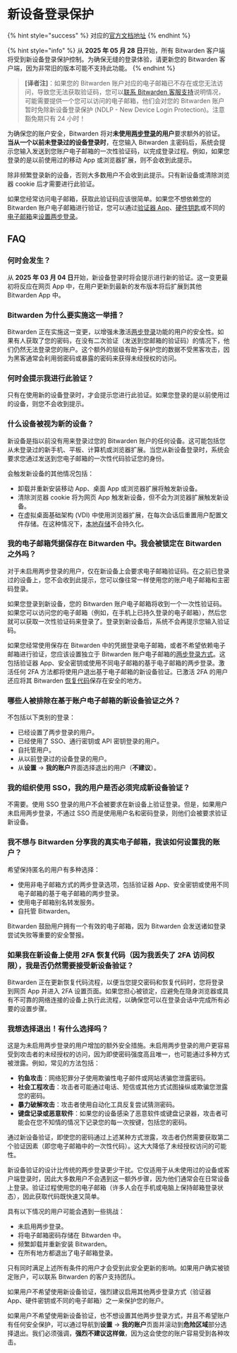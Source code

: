 # 新设备登录保护

{% hint style="success" %}
对应的[官方文档地址](https://bitwarden.com/help/new-device-verification/)
{% endhint %}

{% hint style="info" %}
从 **2025 年 05 月 28 日**开始，所有 Bitwarden 客户端将受到新设备登录保护控制。为确保无缝的登录体验，请更新您的 Bitwarden 客户端，因为非常旧的版本可能不支持此功能。
{% endhint %}

> **\[译者注]**：如果您的 Bitwarden 账户对应的电子邮箱已不存在或您无法访问，导致您无法获取验证码，您可以[联系 Bitwarden 客服支持](https://bitwarden.com/contact/)说明情况，可能需要提供一个您可以访问的电子邮箱，他们会对您的 Bitwarden 账户暂时免除新设备登录保护 (NDLP - New Device Login Protection)。注意豁免期只有 24 小时！

为确保您的账户安全，Bitwarden 将对**未使用**[**两步登录**](../two-step-login/setup-guides/two-step-login-methods.md)**的用户**要求额外的验证。**当从一个以前未登录过的设备登录时**，在您输入 Bitwarden 主密码后，系统会提示您输入发送到您账户电子邮箱的一次性验证码，以完成登录过程。例如，如果您登录的是以前使用过的移动 App 或浏览器扩展，则不会收到此提示。

除非频繁登录新的设备，否则大多数用户不会收到此提示。只有新设备或清除浏览器 cookie 后才需要进行此验证。

如果您经常访问电子邮箱，获取此验证码应该很简单。如果您不想依赖您的 Bitwarden 账户电子邮箱进行验证，您可以通过[验证器 App](../two-step-login/setup-guides/two-step-login-via-authenticator.md)、[硬件钥匙](../two-step-login/setup-guides/two-step-login-via-yubikey.md)或不同的[电子邮箱](../two-step-login/setup-guides/two-step-login-via-email.md)来[设置两步登录](../two-step-login/setup-guides/two-step-login-methods.md)。

## FAQ

### 何时会发生？ <a href="#when-will-this-happen" id="when-will-this-happen"></a>

从 **2025 年 03 月 04 日**开始，新设备登录时将会提示进行新的验证。这一变更最初将反应在网页 App 中，在用户更新到最新的发布版本将后扩展到其他 Bitwarden App 中。

### Bitwarden 为什么要实施这一举措？ <a href="#why-is-bitwarden-implementing-this" id="why-is-bitwarden-implementing-this"></a>

Bitwarden 正在实施这一变更，以增强未激活[两步登录](../two-step-login/setup-guides/two-step-login-methods.md)功能的用户的安全性。如果有人获取了您的密码，在没有二次验证（发送到您邮箱的验证码）的情况下，他们仍然无法登录您的账户。这个额外的层级有助于保护您的数据不受黑客攻击，因为黑客通常会利用弱密码或暴露的密码来获得未经授权的访问。

### 何时会提示我进行此验证？ <a href="#when-will-i-get-prompted-for-this-verification" id="when-will-i-get-prompted-for-this-verification"></a>

只有在使用新的设备登录时，才会提示您进行此验证。如果您登录的是以前使用过的设备，则您不会收到提示。

### 什么设备被视为新的设备？ <a href="#what-is-considered-a-new-device" id="what-is-considered-a-new-device"></a>

新设备是指以前没有用来登录过您的 Bitwarden 账户的任何设备。这可能包括您从未登录过的新手机、平板、计算机或浏览器扩展。当您从新设备登录时，系统会要求您通过发送到您电子邮箱的一次性代码验证您的身份。

会触发新设备的其他情况包括：

* 卸载并重新安装移动 App、桌面 App 或浏览器扩展将触发新设备。
* 清除浏览器 cookie 将为网页 App 触发新设备，但不会为浏览器扩展触发新设备。
* 在虚拟桌面基础架构 (VDI) 中使用浏览器扩展，在每次会话后重置用户配置文件存储。在这种情况下，[本地存储](../../security/data/data-storage.md#on-your-local-machine)不会持久化。

### 我的电子邮箱凭据保存在 Bitwarden 中。我会被锁定在 Bitwarden 之外吗？ <a href="#my-email-credentials-are-saved-in-bitwarden.-will-i-be-locked-out-of-bitwarden" id="my-email-credentials-are-saved-in-bitwarden.-will-i-be-locked-out-of-bitwarden"></a>

对于未启用两步登录的用户，仅在新设备上会要求电子邮箱验证码。在之前已登录过的设备上，您不会收到此提示，您可以像往常一样使用您的账户电子邮箱和主密码登录。

如果您登录到新设备，您的 Bitwarden 账户电子邮箱将收到一个一次性验证码。如果您可以访问您的电子邮箱（例如，在手机上已持久登录的电子邮箱），然后您就可以获取一次性验证码来登录了。登录到新设备后，系统不会再提示您输入验证码。

如果您经常使用保存在 Bitwarden 中的凭据登录电子邮箱，或者不希望依赖电子邮箱进行验证，您应该设置独立于 Bitwarden 账户电子邮箱的[两步登录方式](../two-step-login/setup-guides/two-step-login-methods.md)。这包括验证器 App、安全密钥或使用不同电子邮箱的基于电子邮箱的两步登录。激活任何 2FA 方法都将使用户退出基于电子邮箱的新设备验证。已激活 2FA 的用户还应将其 Bitwarden [恢复代码](../two-step-login/recovery-codes.md)保存在安全的地方。

### 哪些人被排除在基于账户电子邮箱的新设备验证之外？ <a href="#who-is-excluded-from-this-account-email-based-new-device-verification" id="who-is-excluded-from-this-account-email-based-new-device-verification"></a>

不包括以下类别的登录：

* 已经设置了两步登录的用户。
* 已经使用了 SSO、通行密钥或 API 密钥登录的用户。
* 自托管用户。
* 从以前登录过的设备登录的用户。
* 从**设置** → **我的账户**界面选择退出的用户（**不建议**）。

### 我的组织使用 SSO，我的用户是否必须完成新设备验证？ <a href="#my-organization-users-sso-do-my-users-have-to-complete-new-device-verification" id="my-organization-users-sso-do-my-users-have-to-complete-new-device-verification"></a>

不需要。使用 SSO 登录的用户不会被要求在新设备上验证登录。但是，如果用户未启用两步登录，不通过 SSO 而是使用用户名和密码登录，则他们会被要求验证新设备。

### 我不想与 Bitwarden 分享我的真实电子邮箱，我该如何设置我的账户？ <a href="#i-do-not-want-to-share-my-real-email-with-bitwarden-how-can-i-set-up-my-account" id="i-do-not-want-to-share-my-real-email-with-bitwarden-how-can-i-set-up-my-account"></a>

希望保持匿名的用户有多种选择：

* 使用非电子邮箱方式的两步登录选项，包括验证器 App、安全密钥或使用不同电子邮箱的基于电子邮箱的两步登录。
* 使用电子邮箱别名转发服务。
* 自托管 Bitwarden。

Bitwarden 鼓励用户拥有一个有效的电子邮箱，因为 Bitwarden 会发送诸如登录尝试失败等重要的安全警报。

### 如果我在新设备上使用 2FA 恢复代码（因为我丢失了 2FA 访问权限），我是否仍然需要接受新设备验证？ <a href="#if-i-use-the-2fa-recovery-code-on-a-new-device-because-ive-lost-my-2fa-access-will-i-still-be-subjec" id="if-i-use-the-2fa-recovery-code-on-a-new-device-because-ive-lost-my-2fa-access-will-i-still-be-subjec"></a>

Bitwarden 正在更新恢复代码流程，以便当您提交密码和恢复代码时，您将登录到网页 App 并进入 2FA 设置页面。如果您担心被锁定，应避免在隐身浏览器或具有不可靠的网络连接的设备上执行此流程，以确保您可以在登录会话中完成所有必要的设置步骤。

### 我想选择退出！有什么选择吗？ <a href="#i-want-to-opt-out-is-there-an-option-to" id="i-want-to-opt-out-is-there-an-option-to"></a>

这是为未启用两步登录的用户增加的额外安全措施。未启用两步登录的用户更容易受到攻击者的未经授权的访问，因为即使密码强度高且唯一，也可能通过多种方式被泄露。例如，常见的方法包括：

* **钓鱼攻击**：网络犯罪分子使用欺骗性电子邮件或网站诱骗您泄露密码。
* **社会工程攻击**：攻击者可能通过电话、短信或其他方式试图操纵或欺骗您泄露您的密码。
* **暴力破解攻击**：攻击者使用自动化工具反复尝试猜测密码。
* **键盘记录或恶意软件**：如果您的设备感染了恶意软件或键盘记录器，攻击者可能会在您不知情的情况下记录您的每一次按键，包括您的密码。

通过新设备验证，即使您的密码通过上述某种方式泄露，攻击者仍然需要获取第二个验证因素（即您电子邮箱中的一次性代码）。这大大降低了未经授权访问的可能性。

新设备验证的设计比传统的两步登录更少干扰。它仅适用于从未使用过的设备或客户端登录时，因此大多数用户不会遇到这一额外步骤，因为他们通常会在日常设备上登录。验证过程使用您的电子邮箱（许多人会在手机或电脑上保持邮箱登录状态），因此获取代码既快速又简单。

具有以下情况的用户可能会遇到一些挑战：

* 未启用两步登录。
* 将电子邮箱密码存储在 Bitwarden 中。
* 频繁卸载并重新安装 Bitwarden。
* 在所有地方都退出了电子邮箱登录。

只有同时满足上述所有条件的用户才会受到此安全更新的影响。如果用户确实被锁定账户，可以联系 Bitwarden 的客户支持团队。

如果用户不希望使用新设备验证，强烈建议启用其他两步登录方式（验证器 App、硬件密钥或不同的电子邮箱）之一来保护您的账户。

如果用户不希望使用新设备验证，也不想设置其他两步登录方式，并且不希望账户有任何安全保护，可以通过导航到**设置** → **我的账户**页面并滚动到**危险区域**部分选择退出。我们必须强调，**强烈不建议这样做**，因为这会使您的账户容易受到各种攻击。

